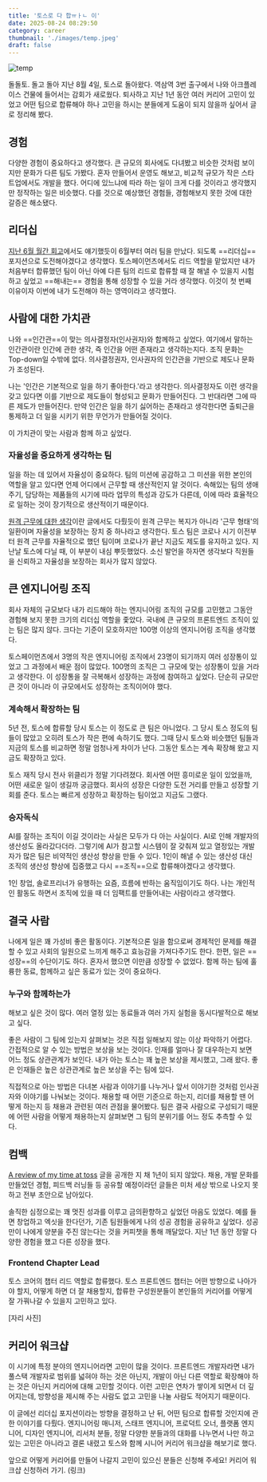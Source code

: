 ```yaml
---
title: '토스로 다 합ㅠㅏㄴ 이'
date: 2025-08-24 08:29:50
category: career
thumbnail: './images/temp.jpeg'
draft: false
---
```


![temp](./images/temp.jpeg)

돌돌토. 돌고 돌아 지난 8월 4일, 토스로 돌아왔다. 역삼역 3번 출구에서 나와 아크플레이스 건물에 들어서는 감회가 새로웠다. 퇴사하고 지난 1년 동안 여러 커리어 고민이 있었고 어떤 팀으로 합류해야 하나 고민을 하시는 분들에게 도움이 되지 않을까 싶어서 글로 정리해 봤다.

## 경험
다양한 경험이 중요하다고 생각했다. 큰 규모의 회사에도 다녀봤고 비슷한 것처럼 보이지만 문화가 다른 팀도 가봤다. 혼자 만들어서 운영도 해보고, 비교적 규모가 작은 스타트업에서도 개발을 했다. 어디에 있느냐에 따라 하는 일이 크게 다를 것이라고 생각했지만 정작하는 일은 비슷했다. 다를 것으로 예상했던 경험들, 경험해보지 못한 것에 대한 갈증은 해소됐다.

## 리더십
[지난 6월 월간 회고](https://jbee.io/articles/essay/release-note-2025-06)에서도 얘기했듯이 6월부터 여러 팀을 만났다. 되도록 ==리더십== 포지션으로 도전해야겠다고 생각했다. 토스페이먼츠에서도 리드 역할을 맡았지만 내가 처음부터 합류했던 팀이 아닌 아예 다른 팀의 리드로 합류할 때 잘 해낼 수 있을지 시험하고 싶었고 ==해내는== 경험을 통해 성장할 수 있을 거라 생각했다. 이것이 첫 번째 이유이자 이번에 내가 도전해야 하는 영역이라고 생각했다.

## 사람에 대한 가치관
나와 ==인간관==이 맞는 의사결정자(인사권자)와 함께하고 싶었다. 여기에서 말하는 인간관이란 인간에 관한 생각, 즉 인간을 어떤 존재라고 생각하는지다. 조직 문화는 Top-down일 수밖에 없다. 의사결정권자, 인사권자의 인간관을 기반으로 제도나 문화가 조성된다.

나는 '인간은 기본적으로 일을 하기 좋아한다.'라고 생각한다. 의사결정자도 이런 생각을 갖고 있다면 이를 기반으로 제도들이 형성되고 문화가 만들어진다. 그 반대라면 그에 따른 제도가 만들어진다. 만약 인간은 일을 하기 싫어하는 존재라고 생각한다면 출퇴근을 통제하고 더 일을 시키기 위한 무언가가 만들어질 것이다.

이 가치관이 맞는 사람과 함께 하고 싶었다.

### 자율성을 중요하게 생각하는 팀
일을 하는 데 있어서 자율성이 중요하다. 팀의 미션에 공감하고 그 미션을 위한 본인의 역할을 알고 있다면 언제 어디에서 근무할 때 생산적인지 알 것이다. 속해있는 팀의 생애 주기, 담당하는 제품들의 시기에 따라 업무의 특성과 강도가 다른데, 이에 따라 효율적으로 일하는 것이 장기적으로 생산적이기 때문이다.

[원격 근무에 대한 생각](https://jbee.io/articles/etc/remote-work)이란 글에서도 다뤘듯이 원격 근무는 복지가 아니라 '근무 형태'의 일환이며 자율성을 보장하는 장치 중 하나라고 생각한다. 토스 팀은 코로나 시기 이전부터 원격 근무를 자율적으로 했던 팀이며 코로나가 끝난 지금도 제도를 유지하고 있다. 지난날 토스에 다닐 때, 이 부분이 내심 뿌듯했었다. 소신 발언을 하자면 생각보다 직원들을 신뢰하고 자율성을 보장하는 회사가 많지 않았다.

## 큰 엔지니어링 조직
회사 자체의 규모보다 내가 리드해야 하는 엔지니어링 조직의 규모를 고민했고 그동안 경험해 보지 못한 크기의 리더십 역할을 좇았다. 국내에 큰 규모의 프론트엔드 조직이 있는 팀은 많지 않다. 크다는 기준이 모호하지만 100명 이상의 엔지니어링 조직을 생각했다.

토스페이먼츠에서 3명의 작은 엔지니어링 조직에서 23명이 되기까지 여러 성장통이 있었고 그 과정에서 배운 점이 많았다. 100명의 조직은 그 규모에 맞는 성장통이 있을 거라고 생각한다. 이 성장통을 잘 극복해서 성장하는 과정에 참여하고 싶었다. 단순히 규모만 큰 것이 아니라 이 규모에서도 성장하는 조직이어야 했다.

### 계속해서 확장하는 팀
5년 전, 토스에 합류할 당시 토스는 이 정도로 큰 팀은 아니었다. 그 당시 토스 정도의 팀들이 많았고 오히려 토스가 작은 편에 속하기도 했다. 그때 당시 토스와 비슷했던 팀들과 지금의 토스를 비교하면 정말 엄청나게 차이가 난다. 그동안 토스는 계속 확장해 왔고 지금도 확장하고 있다.

토스 재직 당시 전사 위클리가 정말 기다려졌다. 회사엔 어떤 흥미로운 일이 있었을까, 어떤 새로운 일이 생길까 궁금했다. 회사의 성장은 다양한 도전 거리를 만들고 성장할 기회를 준다. 토스는 빠르게 성장하고 확장하는 팀이었고 지금도 그랬다.

### 승자독식
AI를 잘하는 조직이 이길 것이라는 사실은 모두가 다 아는 사실이다. AI로 인해 개발자의 생산성도 올라갔다더라. 그렇기에 AI가 참고할 시스템이 잘 갖춰져 있고 열정있는 개발자가 많은 팀은 비약적인 생산성 향상을 만들 수 있다. 1인이 해낼 수 있는 생산성 대신 조직의 생산성 향상에 집중했고 다시 ==조직==으로 합류해야겠다고 생각했다.

1인 창업, 솔로프리너가 유행하는 요즘, 흐름에 반하는 움직임이기도 하다. 나는 개인적인 활동도 하면서 조직에 있을 때 더 임팩트를 만들어내는 사람이라고 생각했다.

## 결국 사람
나에게 일은 꽤 가성비 좋은 활동이다. 기본적으론 일을 함으로써 경제적인 문제를 해결할 수 있고 사회의 일원으로 느끼게 해주고 효능감을 가져다주기도 한다. 한편, 일은 ==성장==의 수단이기도 하다. 혼자서 했으면 이만큼 성장할 수 없었다. 함께 하는 팀에 훌륭한 동료, 함께하고 싶은 동료가 있는 것이 중요하다.

### 누구와 함께하는가
해보고 싶은 것이 많다. 여러 열정 있는 동료들과 여러 가지 실험을 동시다발적으로 해보고 싶다.

좋은 사람이 그 팀에 있는지 살펴보는 것은 직접 일해보지 않는 이상 파악하기 어렵다. 간접적으로 알 수 있는 방법은 보상을 보는 것이다. 인재를 얼마나 잘 대우하는지 보면 어느 정도 상관관계가 보인다. 내가 아는 토스는 꽤 높은 보상을 제시했고, 그래 왔다. 좋은 인재들은 높은 상관관계로 높은 보상을 주는 팀에 있다.

직접적으로 아는 방법은 다녀본 사람과 이야기를 나누거나 앞서 이야기한 것처럼 인사권자와 이야기를 나눠보는 것이다. 채용할 때 어떤 기준으로 하는지, 리더를 채용할 땐 어떻게 하는지 등 채용과 관련된 여러 관점을 물어봤다. 팀은 결국 사람으로 구성되기 때문에 어떤 사람을 어떻게 채용하는지 살펴보면 그 팀의 분위기를 어느 정도 추측할 수 있다.

## 컴백
[A review of my time at toss](https://jbee.io/articles/career/A%20review%20of%20my%20time%20at%20toss) 글을 공개한 지 채 1년이 되지 않았다. 채용, 개발 문화를 만들었던 경험, 피드백 러닝들 등 공유할 예정이라던 글들은 미처 세상 밖으로 나오지 못하고 전부 초안으로 남아있다.

솔직한 심정으로는 꽤 멋진 성과를 이루고 금의환향하고 싶었던 마음도 있었다. 예를 들면 창업하고 엑싯을 한다던가, 기존 팀원들에게 나의 성공 경험을 공유하고 싶었다. 성공만이 나에게 양분을 주진 않는다는 것을 커피챗을 통해 깨달았다. 지난 1년 동안 정말 다양한 경험을 했고 다른 성장을 했다.

### Frontend Chapter Lead
토스 코어의 챕터 리드 역할로 합류했다. 토스 프론트엔드 챕터는 어떤 방향으로 나아가야 할지, 어떻게 하면 더 잘 채용할지, 합류한 구성원분들이 본인들의 커리어를 어떻게 잘 가꿔나갈 수 있을지 고민하고 있다.

[자리 사진]
## 커리어 워크샵
이 시기에 특정 분야의 엔지니어라면 고민이 많을 것이다. 프론트엔드 개발자라면 내가 풀스택 개발자로 범위를 넓혀야 하는 것은 아닌지, 개발이 아닌 다른 역할로 확장해야 하는 것은 아닌지 커리어에 대해 고민할 것이다. 이런 고민은 연차가 쌓이게 되면서 더 깊어지는데, 방향성을 제시해 주는 사람도 없고 고민을 나눌 사람도 적어지기 때문이다.

이 글에선 리더십 포지션이라는 방향을 결정하고 난 뒤, 어떤 팀으로 합류할 것인지에 관한 이야기를 다뤘다. 엔지니어링 매니저, 스태프 엔지니어, 프로덕트 오너, 플랫폼 엔지니어, 디자인 엔지니어, 리서처 분들, 정말 다양한 분들과의 대화를 나누면서 나만 하고 있는 고민은 아니라고 결론 내렸고 토스와 함께 시니어 커리어 워크샵을 해보기로 했다.

앞으로 어떻게 커리어를 만들어 나갈지 고민이 있으신 분들은 신청해 주세요!
커리어 워크샵 신청하러 가기. (링크)